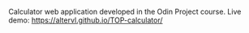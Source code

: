 Calculator web application developed in the Odin Project course.
Live demo: https://altervl.github.io/TOP-calculator/